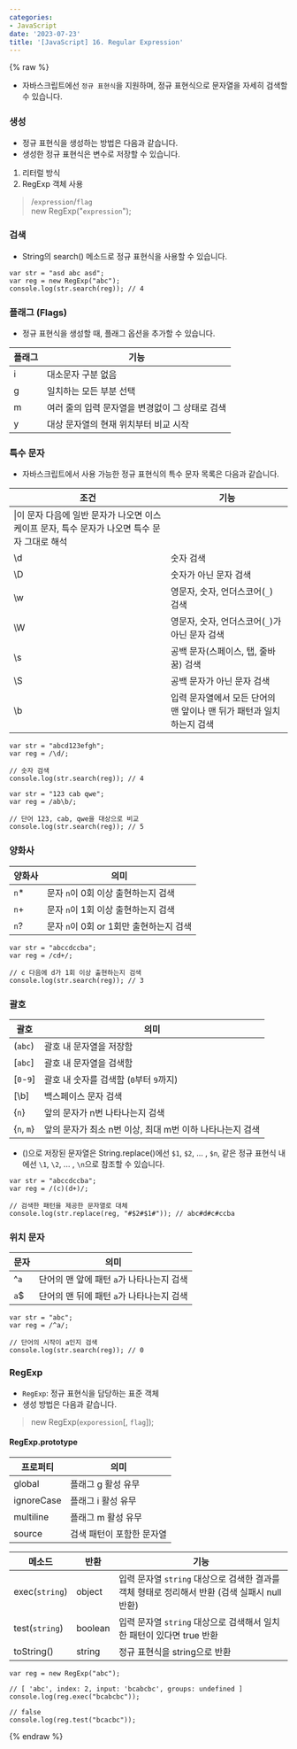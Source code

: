 ```yaml
---
categories:
- JavaScript
date: '2023-07-23'
title: '[JavaScript] 16. Regular Expression'
---
```


{% raw %}
- 자바스크립트에선 `정규 표현식`을 지원하며, 정규 표현식으로 문자열을 자세히 검색할 수 있습니다.

### 생성
- 정규 표현식을 생성하는 방법은 다음과 같습니다.
- 생성한 정규 표현식은 변수로 저장할 수 있습니다.

1. 리터럴 방식
2. RegExp 객체 사용

> /`expression`/`flag`<br>
> new RegExp("`expression`");<br>

### 검색
- String의 search() 메소드로 정규 표현식을 사용할 수 있습니다.

```
var str = "asd abc asd";
var reg = new RegExp("abc");
console.log(str.search(reg)); // 4
```

### 플래그 (Flags)
- 정규 표현식을 생성할 때, 플래그 옵션을 추가할 수 있습니다.

|플래그|기능|
|---|---|
|i|대소문자 구분 없음|
|g|일치하는 모든 부분 선택|
|m|여러 줄의 입력 문자열을 변경없이 그 상태로 검색|
|y|대상 문자열의 현재 위치부터 비교 시작|

### 특수 문자
- 자바스크립트에서 사용 가능한 정규 표현식의 특수 문자 목록은 다음과 같습니다.

|조건|기능|
|---|---|
|\\|이 문자 다음에 일반 문자가 나오면 이스케이프 문자, 특수 문자가 나오면 특수 문자 그대로 해석|
|\\d|숫자 검색|
|\\D|숫자가 아닌 문자 검색|
|\\w|영문자, 숫자, 언더스코어(`_`) 검색|
|\\W|영문자, 숫자, 언더스코어(`_`)가 아닌 문자 검색|
|\\s|공백 문자(스페이스, 탭, 줄바꿈) 검색|
|\\S|공백 문자가 아닌 문자 검색|
|\b|입력 문자열에서 모든 단어의 맨 앞이나 맨 뒤가 패턴과 일치하는지 검색|

```
var str = "abcd123efgh";
var reg = /\d/;

// 숫자 검색
console.log(str.search(reg)); // 4
```

```
var str = "123 cab qwe";
var reg = /ab\b/;

// 단어 123, cab, qwe을 대상으로 비교
console.log(str.search(reg)); // 5
```

### 양화사

|양화사|의미|
|---|---|
|`n`\*|문자 `n`이 0회 이상 출현하는지 검색|
|`n`+|문자 `n`이 1회 이상 출현하는지 검색|
|`n`\?|문자 `n`이 0회 or 1회만 출현하는지 검색|

```
var str = "abccdccba";
var reg = /cd+/;

// c 다음에 d가 1회 이상 출현하는지 검색
console.log(str.search(reg)); // 3
```

### 괄호

|괄호|의미|
|---|---|
|(`abc`)|괄호 내 문자열을 저장함|
|\[`abc`\]|괄호 내 문자열을 검색함|
|\[`0`-`9`\]|괄호 내 숫자를 검색함 (`0`부터 `9`까지)|
|\[\\b\]|백스페이스 문자 검색|
|{`n`}|앞의 문자가 n번 나타나는지 검색|
|{`n`, `m`}|앞의 문자가 최소 n번 이상, 최대 m번 이하 나타나는지 검색|

- ()으로 저장된 문자열은 String.replace()에선 `$1`, `$2`, ... , `$n`, 같은 정규 표현식 내에선 `\1`, `\2`, ... , `\n`으로 참조할 수 있습니다.

```
var str = "abccdccba";
var reg = /(c)(d+)/;

// 검색한 패턴을 제공한 문자열로 대체
console.log(str.replace(reg, "#$2#$1#")); // abc#d#c#ccba
```

### 위치 문자

|문자|의미|
|---|---|
|^`a`|단어의 맨 앞에 패턴 `a`가 나타나는지 검색|
|`a`$|단어의 맨 뒤에 패턴 `a`가 나타나는지 검색|

```
var str = "abc";
var reg = /^a/;

// 단어의 시작이 a인지 검색
console.log(str.search(reg)); // 0
```

### RegExp
- `RegExp`: 정규 표현식을 담당하는 표준 객체
- 생성 방법은 다음과 같습니다.

> new RegExp(`exporession`\[, `flag`\]);<br>

#### RegExp.prototype

|프로퍼티|의미|
|---|---|
|global|플래그 g 활성 유무|
|ignoreCase|플래그 i 활성 유무|
|multiline|플래그 m 활성 유무|
|source|검색 패턴이 포함한 문자열|

|메소드|반환|기능|
|---|---|---|
|exec(`string`)|object|입력 문자열 `string` 대상으로 검색한 결과를 객체 형태로 정리해서 반환 (검색 실패시 null 반환)|
|test(`string`)|boolean|입력 문자열 `string` 대상으로 검색해서 일치한 패턴이 있다면 true 반환|
|toString()|string|정규 표현식을 string으로 반환|

```
var reg = new RegExp("abc");

// [ 'abc', index: 2, input: 'bcabcbc', groups: undefined ]
console.log(reg.exec("bcabcbc"));

// false
console.log(reg.test("bcacbc"));
```
{% endraw %}
